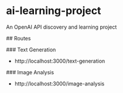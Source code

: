 # ai-learning-project

An OpenAI API discovery and learning project

## Routes

### Text Generation

- http://localhost:3000/text-generation

### Image Analysis

- http://localhost:3000/image-analysis
